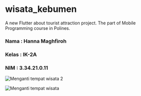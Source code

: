 # wisata_kebumen

A new Flutter about tourist attraction project. The part of Mobile Programming course in Polines.

### Nama  : Hanna Maghfiroh
### Kelas : IK-2A
### NIM   : 3.34.21.0.11

![Menganti tempat wisata 2](https://user-images.githubusercontent.com/117325289/212327888-52fe96c0-5723-415f-aafe-d9add687156a.jpg)

![Menganti tempat wisata](https://user-images.githubusercontent.com/117325289/212327875-fd5cd88e-2a8b-44fa-a24d-a552a2f49d66.jpg)

